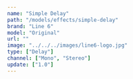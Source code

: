 ```yaml
---
name: "Simple Delay"
path: "/models/effects/simple-delay"
brand: "Line 6"
model: "Original"
url: ""
image: "../../../images/line6-logo.jpg"
type: ["Delay"]
channel: ["Mono", "Stereo"]
update: ["1.0"]
---
```

